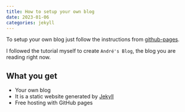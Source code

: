 ```yaml
---
title: How to setup your own blog
date: 2023-01-06
categories: jekyll
---
```


To setup your own blog just follow the instructions from [github-pages](https://github.com/skills/github-pages). 

I followed the tutorial myself to create `André's Blog`, the blog you are reading right now. 

## What you get
- Your own blog
- It is a static website generated by [Jekyll](https://jekyllrb.com/)
- Free hosting with GitHub pages


